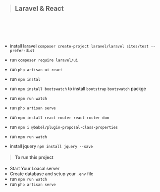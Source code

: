 >## Laravel & React
<br><br><br><br>




+ install laravel `composer create-project laravel/laravel sites/test --prefer-dist`
+ run `composer require laravel/ui`
+ run `php artisan ui react`
+ run `npm instal`
+ run `npm install bootswatch` to install `bootstrap` `bootswatch` packge
+ run `npm run watch`
+ run `php artisan serve`
+ run `npm install react-router react-router-dom`
+ run `npm i @babel/plugin-proposal-class-properties`
+ run `npm run watch`



+ install jquery `npm install jquery --save`

>#### To run this project
+ Start Your Loacal server
+ Create database and setup your `.env` file
+ run `npm run watch`
+ run `php artisan serve`